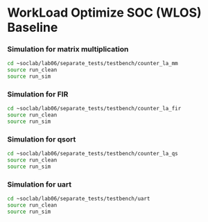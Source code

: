 # WorkLoad Optimize SOC (WLOS) Baseline

### Simulation for matrix multiplication
```sh
cd ~soclab/lab06/separate_tests/testbench/counter_la_mm
source run_clean
source run_sim
```

### Simulation for FIR
```sh
cd ~soclab/lab06/separate_tests/testbench/counter_la_fir
source run_clean
source run_sim
```

### Simulation for qsort
```sh
cd ~soclab/lab06/separate_tests/testbench/counter_la_qs
source run_clean
source run_sim
```

### Simulation for uart
```sh
cd ~soclab/lab06/separate_tests/testbench/uart
source run_clean
source run_sim
```



